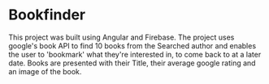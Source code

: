 # Bookfinder
This project was built using Angular and Firebase.
The project uses google's book API to find 10 books from the Searched author and enables the user to 'bookmark' what they're interested in, to come back to at a later date.
Books are presented with their Title, their average google rating and an image of the book.
